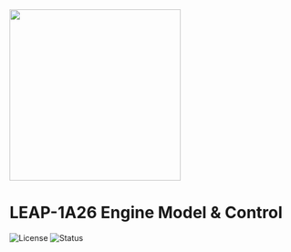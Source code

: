 <img src="https://raw.githubusercontent.com/flybywiresim/fbw-branding/master/png/FBW-Logo.png" placeholder="Flybywire" width="300"/>

# LEAP-1A26 Engine Model & Control

![License](https://img.shields.io/github/license/flybywiresim/leap-1a26-model)
![Status](https://img.shields.io/badge/Status-Unstable%2F%20WIP-blue)